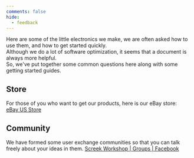 ```yaml
---
comments: false
hide:
  - feedback
---
```


Here are some of the little electronics we make, we are often asked how to use them, and how to get started quickly.    
Although we do a lot of software optimization, it seems that a document is always more helpful.    
So, we've put together some common questions here along with some getting started guides.    

## Store
For those of you who want to get our products, here is our eBay store:  
[eBay US Store](https://www.ebay.com/str/screekworkshop)

## Community
We have formed some user exchange communities so that you can talk freely about your ideas in them.
[Screek Workshop | Groups | Facebook](https://www.facebook.com/groups/screekworkshop)